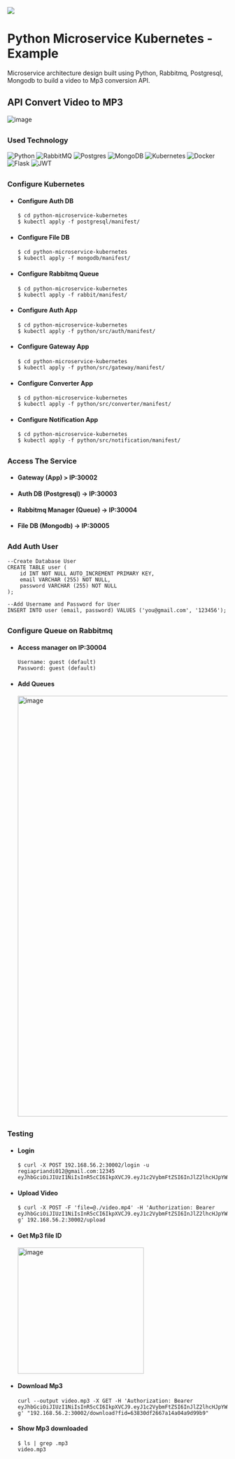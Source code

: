 ![](https://github.com/regiapriandi012/python-microservice-kubernetes/actions/workflows/google.yml/badge.svg)
# Python Microservice Kubernetes - Example
Microservice architecture design built using Python, Rabbitmq, Postgresql, Mongodb to build a video to Mp3 conversion API.
## API Convert Video to MP3
![image](https://user-images.githubusercontent.com/69528812/204139934-d6c3c42a-beb3-4058-924d-f1c24e864a6b.png)
## 

### Used Technology
![Python](https://img.shields.io/badge/python-3670A0?style=for-the-badge&logo=python&logoColor=ffdd54)
![RabbitMQ](https://img.shields.io/badge/Rabbitmq-FF6600?style=for-the-badge&logo=rabbitmq&logoColor=white)
![Postgres](https://img.shields.io/badge/postgres-%23316192.svg?style=for-the-badge&logo=postgresql&logoColor=white)
![MongoDB](https://img.shields.io/badge/MongoDB-%234ea94b.svg?style=for-the-badge&logo=mongodb&logoColor=white)
![Kubernetes](https://img.shields.io/badge/kubernetes-%23326ce5.svg?style=for-the-badge&logo=kubernetes&logoColor=white)
![Docker](https://img.shields.io/badge/docker-%230db7ed.svg?style=for-the-badge&logo=docker&logoColor=white)
![Flask](https://img.shields.io/badge/flask-%23000.svg?style=for-the-badge&logo=flask&logoColor=white)
![JWT](https://img.shields.io/badge/JWT-black?style=for-the-badge&logo=JSON%20web%20tokens)
## 
### Configure Kubernetes
- #### Configure Auth DB
  ```
  $ cd python-microservice-kubernetes
  $ kubectl apply -f postgresql/manifest/
  ```
- #### Configure File DB
  ```
  $ cd python-microservice-kubernetes
  $ kubectl apply -f mongodb/manifest/
  ```
- #### Configure Rabbitmq Queue
  ```
  $ cd python-microservice-kubernetes
  $ kubectl apply -f rabbit/manifest/
  ```
- #### Configure Auth App
  ```
  $ cd python-microservice-kubernetes
  $ kubectl apply -f python/src/auth/manifest/
  ```
- #### Configure Gateway App
  ```
  $ cd python-microservice-kubernetes
  $ kubectl apply -f python/src/gateway/manifest/
  ```
- #### Configure Converter App
  ```
  $ cd python-microservice-kubernetes
  $ kubectl apply -f python/src/converter/manifest/
  ```
- #### Configure Notification App
  ```
  $ cd python-microservice-kubernetes
  $ kubectl apply -f python/src/notification/manifest/
  ```
##
### Access The Service
- #### Gateway (App) > IP:30002
- #### Auth DB (Postgresql) -> IP:30003
- #### Rabbitmq Manager (Queue) -> IP:30004
- #### File DB (Mongodb) -> IP:30005
##
### Add Auth User
```
--Create Database User
CREATE TABLE user (
    id INT NOT NULL AUTO_INCREMENT PRIMARY KEY,
    email VARCHAR (255) NOT NULL,
    password VARCHAR (255) NOT NULL
);

--Add Username and Password for User
INSERT INTO user (email, password) VALUES ('you@gmail.com', '123456');
```
##
### Configure Queue on Rabbitmq
  - #### Access manager on IP:30004
    ```
    Username: guest (default)
    Password: guest (default)
    ```
  - #### Add Queues
    <img width="960" alt="image" src="https://user-images.githubusercontent.com/69528812/204124113-060ba3ec-4aac-443b-b4b3-75359ce520dd.png">
##
### Testing
  - #### Login
    ```
    $ curl -X POST 192.168.56.2:30002/login -u regiapriandi012@gmail.com:12345
    eyJhbGciOiJIUzI1NiIsInR5cCI6IkpXVCJ9.eyJ1c2VybmFtZSI6InJlZ2lhcHJpYW5kaTAxMkBnbWFpbC5jb20iLCJleHAiOjE2Njk2MTUxMjEsImlhdCI6MTY2OTUyODcyMSwiYWRtaW4iOnRydWV9.YpNpfTBJLI7u3v6lwDZphGPBnjc83t7m9DkUnTXifpU
    ```
  - #### Upload Video
    ```
    $ curl -X POST -F 'file=@./video.mp4' -H 'Authorization: Bearer eyJhbGciOiJIUzI1NiIsInR5cCI6IkpXVCJ9.eyJ1c2VybmFtZSI6InJlZ2lhcHJpYW5kaTAxMkBnbWFpbC5jb20iLCJleHAiOjE2Njk2MTUxMTIsImlhdCI6MTY2OTUyODcxMiwiYWRtaW4iOnRydWV9.TgMr3Uwk5pnZNrCMWYZfsdkBrTfx2IMnYbET_iwJu-g' 192.168.56.2:30002/upload
    ```
  - #### Get Mp3 file ID
    <img width="288" alt="image" src="https://user-images.githubusercontent.com/69528812/204123781-d51f5cbf-6f9a-4de0-bafb-dc5367be754e.png">
  - #### Download Mp3
    ```
    curl --output video.mp3 -X GET -H 'Authorization: Bearer eyJhbGciOiJIUzI1NiIsInR5cCI6IkpXVCJ9.eyJ1c2VybmFtZSI6InJlZ2lhcHJpYW5kaTAxMkBnbWFpbC5jb20iLCJleHAiOjE2Njk2MTUxMTIsImlhdCI6MTY2OTUyODcxMiwiYWRtaW4iOnRydWV9.TgMr3Uwk5pnZNrCMWYZfsdkBrTfx2IMnYbET_iwJu-g' "192.168.56.2:30002/download?fid=63830df2667a14a04a9d99b9"
    ```
  - #### Show Mp3 downloaded
    ```
    $ ls | grep .mp3
    video.mp3
    ```
